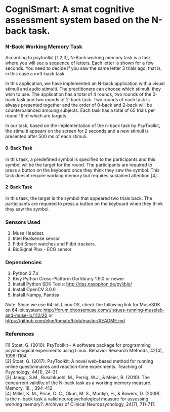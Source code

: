 # CogniSmart: A smat cognitive assessment system based on the N-back task.

### N-Back Working Memory Task
According to psytoolkit [1,2,3], N-Back working memory task is a task where you will see a sequence
of letters. Each letter is shown for a few seconds. You need to decide if you saw the same letter 3 trials ago, that is,
 in this case a n=3-back task.
<p>
In this application, we have implemented an N-back application with a visual stimuli and audio stimulti. The practitioners
can choose which stimulti they wish to use. The application has a total of 4 rounds, two rounds of the 0-back task and 
two rounds of 2-back task. Two rounds of each task is always presented together and the order of 0-back and 2-back will 
be counterbalanced amoung subjects. Each task has a total of 65 trials per round 16 of which are targets.
<p>
In our task, based on the implementation of the n-back task by PsyToolkit, the stimulti appears on the screen for 
2 seconds and a new stimuli is presented after 500 ms of each stimuli.

#### 0-Back Task
In this task, a predefined symbol is specified to the participants and this symbol wil be the target for the round.
The participants are required to press a button on the keyboard once they think they saw the symbol. This task doesnt 
require working memory but requires sustained attention [4].

#### 2-Back Task
In this task, the target is the symbol that appeared two trials back. The participants are required to press a button on
the keyboard when they think they saw the symbol.

### Sensors Used
1. Muse Headset.
2. Intel Realsense sensor
3. Fitbit Smart watches and Fitbit trackers.
4. BioSignal Plux - ECG sensor.

### Dependencies
1. Python 2.7.x
2. Kivy Python Cross-Platform Gui library 1.9.0 or newer
3. Install Python SDK Tools: http://das.nasophon.de/pyliblo/ 
4. Install OpenCV 3.0.0
5. Install Numpy, Pandas

Note: Since we use 64-bit Linux OS, check the following link for MuseSDK on 64-bit system: http://forum.choosemuse.com/t/issues-running-muselab-and-muse-io/112/20 or https://github.com/elnn/tomato/blob/master/README.md


### References
[1] Stoet, G. (2010). PsyToolkit - A software package for programming psychological experiments using Linux. Behavior Research Methods, 42(4), 1096-1104. <br> 
[2] Stoet, G. (2017). PsyToolkit: A novel web-based method for running online questionnaires and reaction-time experiments. Teaching of Psychology, 44(1), 24-31. <br> 
[3] Jaeggi, S.M., Buschkuehl, M., Perrig, W.J., & Meier, B. (2010). The concurrent validity of the N-back task as a working memory measure. Memory, 18, , 394–412 <br> 
[4] Miller, K. M., Price, C. C., Okun, M. S., Montijo, H., & Bowers, D. (2009). Is the n-back task a valid neuropsychological measure for assessing working memory?. Archives of Clinical Neuropsychology, 24(7), 711-717. <br> 
